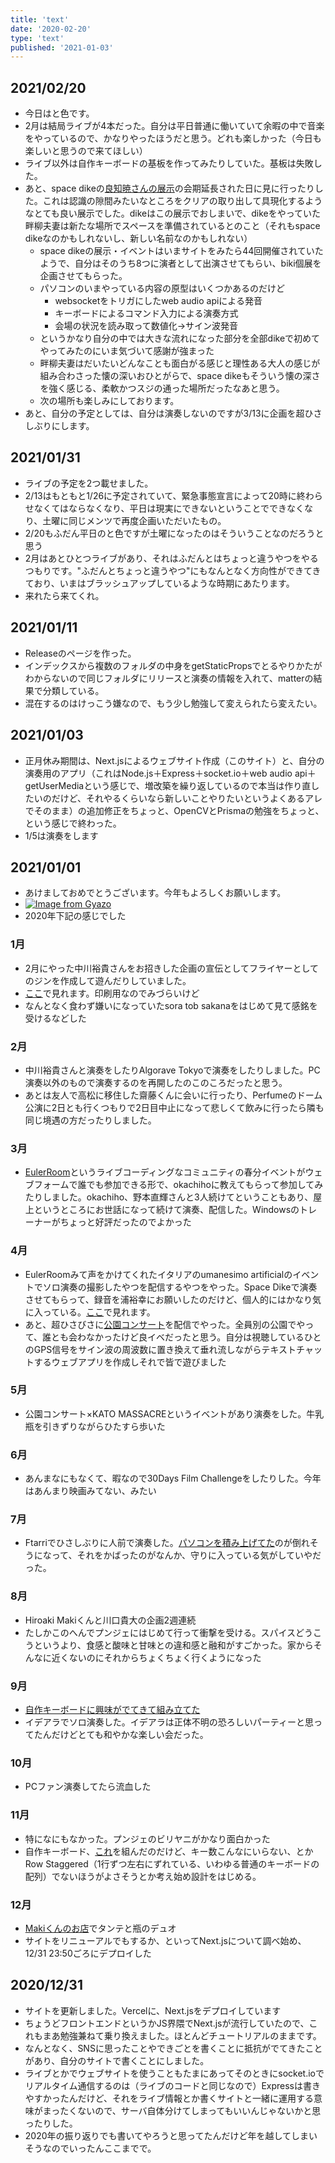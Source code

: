 ```yaml
---
title: 'text'
date: '2020-02-20'
type: 'text'
published: '2021-01-03'
---
```

## 2021/02/20
* 今日はと色です。
* 2月は結局ライブが4本だった。自分は平日普通に働いていて余暇の中で音楽をやっているので、かなりやったほうだと思う。どれも楽しかった（今日も楽しいと思うので来てほしい）
* ライブ以外は自作キーボードの基板を作ってみたりしていた。基板は失敗した。
* あと、space dikeの[良知暁さんの展示](https://spacedike.blogspot.com/2020/12/rachi-schibboleth.html)の会期延長された日に見に行ったりした。これは認識の隙間みたいなところをクリアの取り出して具現化するようなとても良い展示でした。dikeはこの展示でおしまいで、dikeをやっていた畔柳夫妻は新たな場所でスペースを準備されているとのこと（それもspace dikeなのかもしれないし、新しい名前なのかもしれない）
  * space dikeの展示・イベントはいまサイトをみたら44回開催されていたようで、自分はそのうち8つに演者として出演させてもらい、biki個展を企画させてもらった。
  * パソコンのいまやっている内容の原型はいくつかあるのだけど
    * websocketをトリガにしたweb audio apiによる発音
    * キーボードによるコマンド入力による演奏方式
    * 会場の状況を読み取って数値化→サイン波発音
  * というかなり自分の中では大きな流れになった部分を全部dikeで初めてやってみたのにいま気づいて感謝が強まった
  * 畔柳夫妻はだいたいどんなことも面白がる感じと理性ある大人の感じが組み合わさった懐の深いおひとがらで、space dikeもそういう懐の深さを強く感じる、柔軟かつスジの通った場所だったなあと思う。
  * 次の場所も楽しみにしております。
* あと、自分の予定としては、自分は演奏しないのですが3/13に企画を超ひさしぶりにします。
## 2021/01/31
* ライブの予定を2つ載せました。
* 2/13はもともと1/26に予定されていて、緊急事態宣言によって20時に終わらせなくてはならなくなり、平日は現実にできないということでできなくなり、土曜に同じメンツで再度企画いただいたもの。
* 2/20もふだん平日のと色ですが土曜になったのはそういうことなのだろうと思う
* 2月はあとひとつライブがあり、それはふだんとはちょっと違うやつをやるつもりです。"ふだんとちょっと違うやつ"にもなんとなく方向性ができてきており、いまはブラッシュアップしているような時期にあたります。
* 来れたら来てくれ。

## 2021/01/11
* Releaseのページを作った。
* インデックスから複数のフォルダの中身をgetStaticPropsでとるやりかたがわからないので同じフォルダにリリースと演奏の情報を入れて、matterの結果で分類している。
* 混在するのはけっこう嫌なので、もう少し勉強して変えられたら変えたい。

## 2021/01/03
* 正月休み期間は、Next.jsによるウェブサイト作成（このサイト）と、自分の演奏用のアプリ（これはNode.js＋Express＋socket.io＋web audio api＋getUserMediaという感じで、増改築を繰り返しているので本当は作り直したいのだけど、それやるくらいなら新しいことやりたいというよくあるアレでそのまま）の追加修正をちょっと、OpenCVとPrismaの勉強をちょっと、という感じで終わった。
* 1/5は演奏をします

## 2021/01/01
* あけましておめでとうございます。今年もよろしくお願いします。
* [![Image from Gyazo](https://i.gyazo.com/d2d87ab31773387fc9f733150830a28a.jpg)](https://gyazo.com/d2d87ab31773387fc9f733150830a28a)
* 2020年下記の感じでした
### 1月
* 2月にやった中川裕貴さんをお招きした企画の宣伝としてフライヤーとしてのジンを作成して遊んだりしていました。
* [ここ](https://drive.google.com/file/d/1NHgKePJPzPLVPVzdPNFS92QnbD3aZMkp/view?usp=sharing)で見れます。印刷用なのでみづらいけど
* なんとなく食わず嫌いになっていたsora tob sakanaをはじめて見て感銘を受けるなどした
### 2月
* 中川裕貴さんと演奏をしたりAlgorave Tokyoで演奏をしたりしました。PC演奏以外のもので演奏するのを再開したのこのころだったと思う。
* あとは友人で高松に移住した齋藤くんに会いに行ったり、Perfumeのドーム公演に2日とも行くつもりで2日目中止になって悲しくて飲みに行ったら隣も同じ境遇の方だったりしました。
### 3月
* [EulerRoom](https://www.eulerroom.com/)というライブコーディングなコミュニティの春分イベントがウェブフォームで誰でも参加できる形で、okachihoに教えてもらって参加してみたりしました。okachiho、野本直輝さんと3人続けてということもあり、屋上というところにお世話になって続けて演奏、配信した。Windowsのトレーナーがちょっと好評だったのでよかった
### 4月
* EulerRoomみて声をかけてくれたイタリアのumanesimo artificialのイベントでソロ演奏の撮影したやつを配信するやつをやった。Space Dikeで演奏させてもらって、録音を浦裕幸にお願いしたのだけど、個人的にはかなり気に入っている。[ここ](https://www.youtube.com/watch?v=LCC-Nk2Yqfw)で見れます。
* あと、超ひさびさに[公園コンサート](http://parkconcert.blogspot.com/)を配信でやった。全員別の公園でやって、誰とも会わなかったけど良イベだったと思う。自分は視聴しているひとのGPS信号をサイン波の周波数に置き換えて垂れ流しながらテキストチャットするウェブアプリを作成しそれで皆で遊びました
### 5月
* 公園コンサート×KATO MASSACREというイベントがあり演奏をした。牛乳瓶を引きずりながらひたすら歩いた
### 6月
* あんまなにもなくて、暇なので30Days Film Challengeをしたりした。今年はあんまり映画みてない、みたい
### 7月
* Ftarriでひさしぶりに人前で演奏した。[パソコンを積み上げてた](https://twitter.com/knd/status/1316368008110112769)のが倒れそうになって、それをかばったのがなんか、守りに入っている気がしていやだった。
### 8月
* Hiroaki Makiくんと川口貴大の企画2週連続
* たしかこのへんでプンジェにはじめて行って衝撃を受ける。スパイスどうこうというより、食感と酸味と甘味との違和感と融和がすごかった。家からそんなに近くないのにそれからちょくちょく行くようになった
### 9月
* [自作キーボードに興味がでてきて組み立てた](https://twitter.com/knd/status/1307176054860120064)
* イデアラでソロ演奏した。イデアラは正体不明の恐ろしいパーティーと思ってたんだけどとても和やかな楽しい会だった。
### 10月
* PCファン演奏してたら流血した
### 11月
* 特になにもなかった。プンジェのビリヤニがかなり面白かった
* 自作キーボード、[これ](https://salicylic-acid3.booth.pm/items/2291877)を組んだのだけど、キー数こんなにいらない、とかRow Staggered（1行ずつ左右にずれている、いわゆる普通のキーボードの配列）でないほうがよさそうとか考え始め設計をはじめる。
### 12月
* [Makiくんのお店](https://www.instagram.com/loose_tokyo/)でタンテと瓶のデュオ
* サイトをリニューアルでもするか、といってNext.jsについて調べ始め、12/31 23:50ごろにデプロイした

## 2020/12/31
* サイトを更新しました。Vercelに、Next.jsをデプロイしています
* ちょうどフロントエンドというかJS界隈でNext.jsが流行していたので、これもまあ勉強兼ねて乗り換えました。ほとんどチュートリアルのままです。
* なんとなく、SNSに思ったことやできごとを書くことに抵抗がでてきたことがあり、自分のサイトで書くことにしました。
* ライブとかでウェブサイトを使うこともたまにあってそのときにsocket.ioでリアルタイム通信するのは（ライブのコードと同じなので）Expressは書きやすかったんだけど、それをライブ情報とか書くサイトと一緒に運用する意味がまったくないので、サーバ自体分けてしまってもいいんじゃないかと思ったりした。
* 2020年の振り返りでも書いてやろうと思ってたんだけど年を越してしまいそうなのでいったんここまでで。